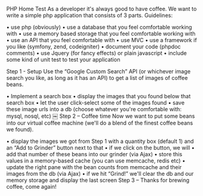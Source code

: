 PHP Home Test
As a developer it's always good to have coffee. We want to write a simple php application that consists of 3 parts.
Guidelines:

• use php (obviously)
• use a database that you feel comfortable working with
• use a memory based storage that you feel comfortable working with
• use an API that you feel comfortable with
• use MVC
• use a framework if you like (symfony, zend, codeigniter)
• document your code (phpdoc comments)
• use Jquery (for fancy effects) or plain javascript
• include some kind of unit test to test your application

Step 1 - Setup
Use the “Google Custom Search” API (or whichever image search you like, as long as it has an API) to get a list of images of coffee beans.

• Implement a search box
• display the images that you found below that search box
• let the user click-select some of the images found
• save these image urls into a db (choose whatever you're comfortable with: mysql, nosql, etc)
￼
Step 2 – Coffee time
Now we want to put some beans into our virtual coffee machine (we'll do a blend of the finest coffee beans we found).

• display the images we got from Step 1 with a quantity box (default 1) and an “Add to Grinder” button next to that
• if we click on the button, we will
• add that number of these beans into our grinder (via Ajax)
• store this values in a memory-based cache (you can use memcache, redis etc)
• update the right pane with the bean counts from memcache and their images from the
db (via Ajax)
• if we hit “Grind!” we'll clear the db and our memory storage and display the last screen
Step 3 – Thanks for brewing coffee, come again!
